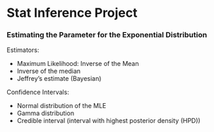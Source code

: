 # Stat Inference Project

### Estimating the Parameter for the Exponential Distribution  


Estimators:
* Maximum Likelihood: Inverse of the Mean
* Inverse of the median
* Jeffrey’s estimate (Bayesian)


Confidence Intervals:
* Normal distribution of the MLE
* Gamma distribution
* Credible interval (interval with highest posterior density (HPD))

